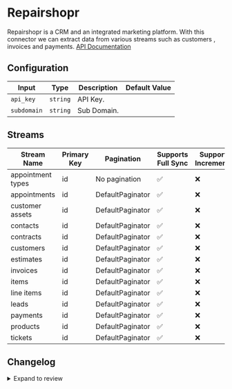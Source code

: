 # Repairshopr
Repairshopr is a CRM and an integrated marketing platform.
With this connector we can extract data from various streams such as customers , invoices and payments.
[API Documentation](https://api-docs.repairshopr.com/)

## Configuration

| Input | Type | Description | Default Value |
|-------|------|-------------|---------------|
| `api_key` | `string` | API Key.  |  |
| `subdomain` | `string` | Sub Domain.  |  |

## Streams
| Stream Name | Primary Key | Pagination | Supports Full Sync | Supports Incremental |
|-------------|-------------|------------|---------------------|----------------------|
| appointment types | id | No pagination | ✅ |  ❌  |
| appointments | id | DefaultPaginator | ✅ |  ❌  |
| customer assets | id | DefaultPaginator | ✅ |  ❌  |
| contacts | id | DefaultPaginator | ✅ |  ❌  |
| contracts | id | DefaultPaginator | ✅ |  ❌  |
| customers | id | DefaultPaginator | ✅ |  ❌  |
| estimates | id | DefaultPaginator | ✅ |  ❌  |
| invoices | id | DefaultPaginator | ✅ |  ❌  |
| items | id | DefaultPaginator | ✅ |  ❌  |
| line items | id | DefaultPaginator | ✅ |  ❌  |
| leads | id | DefaultPaginator | ✅ |  ❌  |
| payments | id | DefaultPaginator | ✅ |  ❌  |
| products | id | DefaultPaginator | ✅ |  ❌  |
| tickets | id | DefaultPaginator | ✅ |  ❌  |

## Changelog

<details>
  <summary>Expand to review</summary>

| Version          | Date              | Pull Request | Subject        |
|------------------|-------------------|--------------|----------------|
| 0.0.9 | 2025-01-25 | [52531](https://github.com/airbytehq/airbyte/pull/52531) | Update dependencies |
| 0.0.8 | 2025-01-18 | [51909](https://github.com/airbytehq/airbyte/pull/51909) | Update dependencies |
| 0.0.7 | 2025-01-11 | [51367](https://github.com/airbytehq/airbyte/pull/51367) | Update dependencies |
| 0.0.6 | 2024-12-28 | [50682](https://github.com/airbytehq/airbyte/pull/50682) | Update dependencies |
| 0.0.5 | 2024-12-21 | [50255](https://github.com/airbytehq/airbyte/pull/50255) | Update dependencies |
| 0.0.4 | 2024-12-14 | [49690](https://github.com/airbytehq/airbyte/pull/49690) | Update dependencies |
| 0.0.3 | 2024-12-12 | [49366](https://github.com/airbytehq/airbyte/pull/49366) | Update dependencies |
| 0.0.2 | 2024-12-11 | [49092](https://github.com/airbytehq/airbyte/pull/49092) | Starting with this version, the Docker image is now rootless. Please note that this and future versions will not be compatible with Airbyte versions earlier than 0.64 |
| 0.0.1 | 2024-11-08 | | Initial release by [@ombhardwajj](https://github.com/ombhardwajj) via Connector Builder |

</details>
